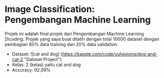 # Image Classification: Pengembangan Machine Learning

Projek ini adalah final projek dari Pengembangan Machine Learning Dicoding. Projek yang saya buat dilatih dengan total 10000 dataset dengan pembagian 80% data training dan 20% data validation.

- Dataset: ![cat and dog] (https://kaggle.com/code/yuhexiong/dog-and-cat-2 "Dataset Project")
- Kelas: 2 (kelas) yaitu cat and dog
- Accuracy: 92,09%
